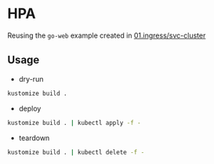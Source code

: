# HPA

Reusing the `go-web` example created in [01.ingress/svc-cluster](../01.ingress/svc-cluster)

## Usage

* dry-run

```sh
kustomize build .
```

* deploy

```sh
kustomize build . | kubectl apply -f -
```

* teardown

```sh
kustomize build . | kubectl delete -f -
```